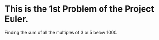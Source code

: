 # This is the 1st Problem of the Project Euler.

Finding the sum of all the multiples of 3 or 5 below 1000.
